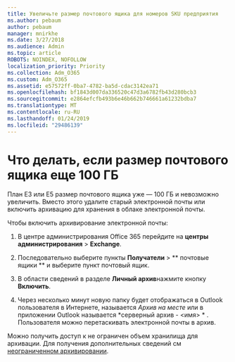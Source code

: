 ```yaml
---
title: Увеличьте размер почтового ящика для номеров SKU предприятия
ms.author: pebaum
author: pebaum
manager: mnirkhe
ms.date: 3/27/2018
ms.audience: Admin
ms.topic: article
ROBOTS: NOINDEX, NOFOLLOW
localization_priority: Priority
ms.collection: Adm_O365
ms.custom: Adm_O365
ms.assetid: e57572ff-0ba7-4782-ba5d-cdac3142ea71
ms.openlocfilehash: bf1843d007da336520c47d3a6782fb43d280bcb3
ms.sourcegitcommit: e2864efcfb493b6e46b662b746661a61232bdba7
ms.translationtype: MT
ms.contentlocale: ru-RU
ms.lasthandoff: 01/24/2019
ms.locfileid: "29486139"
---
```

# <a name="what-to-do-if-your-mailbox-size-is-already-100gb"></a>Что делать, если размер почтового ящика еще 100 ГБ

План E3 или E5 размер почтового ящика уже — 100 ГБ и невозможно увеличить. Вместо этого удалите старый электронной почты или включить архивацию для хранения в облаке электронной почты. 
  
Чтобы включить архивирование электронной почты:
  
1. В центре администрирования Office 365 перейдите на **центры администрирования** \> **Exchange**. 
    
2. Последовательно выберите пункты **Получатели** \> ** почтовые ящики ** и выберите пункт почтовый ящик. 
    
3. В области сведений в разделе **Личный архив**нажмите кнопку **Включить**. 
    
4. Через несколько минут новую папку будет отображаться в Outlook пользователя в Интернете, называется *Архив на месте* или в приложении Outlook называется *серверный архив - \<имя\> * . Пользователя можно перетаскивать электронной почты в архив. 
    
Можно получить доступ к не ограничен объем хранилища для архивации. Для получения дополнительных сведений см [неограниченном архивировании](https://support.office.com/en-us/article/enable-unlimited-archiving-in-office-365-admin-help-e2a789f2-9962-4960-9fd4-a00aa063559e).
  

